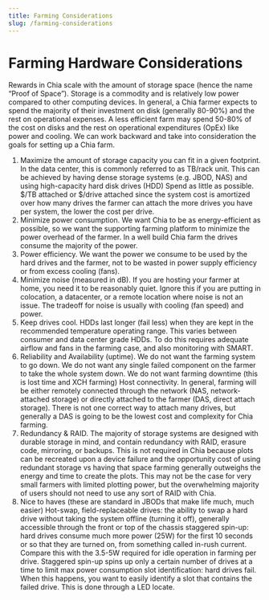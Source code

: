 ```yaml
---
title: Farming Considerations
slug: /farming-considerations
---
```


# Farming Hardware Considerations

Rewards in Chia scale with the amount of storage space (hence the name “Proof of Space”). Storage is a commodity and is relatively low power compared to other computing devices. In general, a Chia farmer expects to spend the majority of their investment on disk (generally 80-90%) and the rest on operational expenses. A less efficient farm may spend 50-80% of the cost on disks and the rest on operational expenditures (OpEx) like power and cooling. We can work backward and take into consideration the goals for setting up a Chia farm.

1. Maximize the amount of storage capacity you can fit in a given footprint. In the data center, this is commonly referred to as TB/rack unit. This can be achieved by having dense storage systems (e.g. JBOD, NAS) and using high-capacity hard disk drives (HDD)
Spend as little as possible. $/TB attached or $/drive attached since the system cost is amortized over how many drives the farmer can attach the more drives you have per system, the lower the cost per drive.
2. Minimize power consumption. We want Chia to be as energy-efficient as possible, so we want the supporting farming platform to minimize the power overhead of the farmer. In a well build Chia farm the drives consume the majority of the power.
3. Power efficiency. We want the power we consume to be used by the hard drives and the farmer, not to be wasted in power supply efficiency or from excess cooling (fans).
4. Minimize noise (measured in dB). If you are hosting your farmer at home, you need it to be reasonably quiet. Ignore this if you are putting in colocation, a datacenter, or a remote location where noise is not an issue. The tradeoff for noise is usually with cooling (fan speed) and power.
5. Keep drives cool. HDDs last longer (fail less) when they are kept in the recommended temperature operating range. This varies between consumer and data center grade HDDs. To do this requires adequate airflow and fans in the farming case, and also monitoring with SMART.
6. Reliability and Availability (uptime). We do not want the farming system to go down. We do not want any single failed component on the farmer to take the whole system down. We do not want farming downtime (this is lost time and XCH farming)
Host connectivity. In general, farming will be either remotely connected through the network (NAS, network-attached storage) or directly attached to the farmer (DAS, direct attach storage). There is not one correct way to attach many drives, but generally a DAS is going to be the lowest cost and complexity for Chia farming.
7. Redundancy & RAID. The majority of storage systems are designed with durable storage in mind, and contain redundancy with RAID, erasure code, mirroring, or backups. This is not required in Chia because plots can be recreated upon a device failure and the opportunity cost of using redundant storage vs having that space farming generally outweighs the energy and time to create the plots. This may not be the case for very small farmers with limited plotting power, but the overwhelming majority of users should not need to use any sort of RAID with Chia.
8. Nice to haves (these are standard in JBODs that make life much, much easier)
Hot-swap, field-replaceable drives: the ability to swap a hard drive without taking the system offline (turning it off), generally accessible through the front or top of the chassis
staggered spin-up: hard drives consume much more power (25W) for the first 10 seconds or so that they are turned on, from something called in-rush current. Compare this with the 3.5-5W required for idle operation in farming per drive. Staggered spin-up spins up only a certain number of drives at a time to limit max power consumption
slot identification: hard drives fail. When this happens, you want to easily identify a slot that contains the failed drive. This is done through a LED locate.
